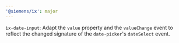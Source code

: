 ```yaml
---
'@siemens/ix': major
---
```


`ìx-date-input`: Adapt the `value` property and the `valueChange` event to reflect the changed signature of the `date-picker`'s `dateSelect` event.

